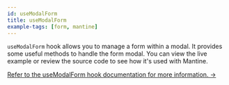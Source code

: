 ```yaml
---
id: useModalForm
title: useModalForm
example-tags: [form, mantine]
---
```


`useModalForm` hook allows you to manage a form within a modal. It provides some useful methods to handle the form modal. You can view the live example or review the source code to see how it's used with Mantine.

[Refer to the useModalForm hook documentation for more information. →](/api-reference/mantine/hooks/form/useModalForm.md)

<CodeSandboxExample path="form-mantine-use-modal-form" />
